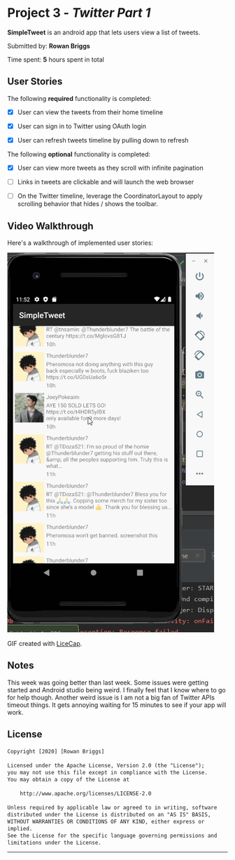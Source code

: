 # Project 3 - *Twitter Part 1*

**SimpleTweet** is an android app that lets users view a list of tweets.

Submitted by: **Rowan Briggs**

Time spent: **5** hours spent in total

## User Stories

The following **required** functionality is completed:

* [x] User can view the tweets from their home timeline

* [x] User can sign in to Twitter using OAuth login 

* [x] User can refresh tweets timeline by pulling down to refresh 

The following **optional** functionality is completed:

* [x] User can view more tweets as they scroll with infinite pagination

* [ ] Links in tweets are clickable and will launch the web browser

* [ ] On the Twitter timeline, leverage the CoordinatorLayout to apply scrolling behavior that hides / shows the toolbar.

## Video Walkthrough

Here's a walkthrough of implemented user stories:

<img src='https://github.com/razrow/SimpleTweet/blob/master/SimpleTweet.gif' title='flicksYoutube' width='' alt='Video Walkthrough' />

GIF created with [LiceCap](http://www.cockos.com/licecap/).

## Notes

This week was going better than last week. Some issues were getting started and Android studio being weird. I finally feel that I know where to go for help though. Another weird issue is I am not a big fan of Twitter APIs timeout things. It gets annoying waiting for 15 minutes to see if your app will work.

## License

    Copyright [2020] [Rowan Briggs]

    Licensed under the Apache License, Version 2.0 (the "License");
    you may not use this file except in compliance with the License.
    You may obtain a copy of the License at

        http://www.apache.org/licenses/LICENSE-2.0

    Unless required by applicable law or agreed to in writing, software
    distributed under the License is distributed on an "AS IS" BASIS,
    WITHOUT WARRANTIES OR CONDITIONS OF ANY KIND, either express or implied.
    See the License for the specific language governing permissions and
    limitations under the License.

-------------------------------------------------------------------------------------------------------

